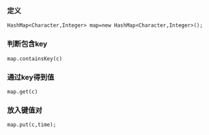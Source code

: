 ### 定义
```
HashMap<Character,Integer> map=new HashMap<Character,Integer>();
```

### 判断包含key
```
map.containsKey(c)
```

### 通过key得到值
```
map.get(c)
```

### 放入键值对
```
map.put(c,time);
```